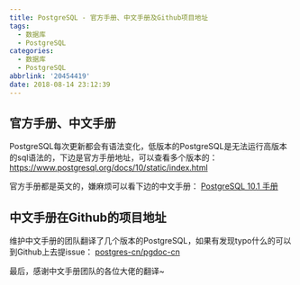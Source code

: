 ```yaml
---
title: PostgreSQL - 官方手册、中文手册及Github项目地址
tags:
  - 数据库
  - PostgreSQL
categories:
  - 数据库
  - PostgreSQL
abbrlink: '20454419'
date: 2018-08-14 23:12:39
---
```

## 官方手册、中文手册

PostgreSQL每次更新都会有语法变化，低版本的PostgreSQL是无法运行高版本的sql语法的，下边是官方手册地址，可以查看多个版本的：
https://www.postgresql.org/docs/10/static/index.html

官方手册都是英文的，嫌麻烦可以看下边的中文手册：
[PostgreSQL 10.1 手册](http://www.postgres.cn/docs/10/)

<!-- more -->
## 中文手册在Github的项目地址

维护中文手册的团队翻译了几个版本的PostgreSQL，如果有发现typo什么的可以到Github上去提issue：
[postgres-cn/pgdoc-cn](https://github.com/postgres-cn/pgdoc-cn)

最后，感谢中文手册团队的各位大佬的翻译~